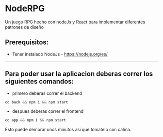 # NodeRPG
Un juego RPG hecho con nodeJs y React para implementar diferentes patrones de diseño

## Prerequisitos:
* Tener instalado NodeJs - https://nodejs.org/es/

---

## Para poder usar la aplicacion deberas correr los siguientes comandos:

* primero deberas correr el backend
```js
cd back && npm i && npm start
```

* despues deberas correr el frontend
```js
cd app && npm i && npm start
```

Esto puede demorar unos minutos asi que tomatelo con calma.
